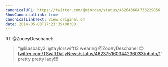 ```yaml
---
canonicalURL: https://twitter.com/jmjordan/status/462643664733229056
ShowCanonicalLink: true
CanonicalLinkText: View original on
date: 2014-05-03T17:23:39+00:00
---
```

RT @ZooeyDeschanel:
> “@lilasbaby2: @taylorswift13 wearing @ZooeyDeschanel  😍  [twitter.com/TSwiftDailyNews/status/462375160344236033/photo/1](https://twitter.com/TSwiftDailyNews/status/462375160344236033/photo/1)” pretty pretty lady!!!